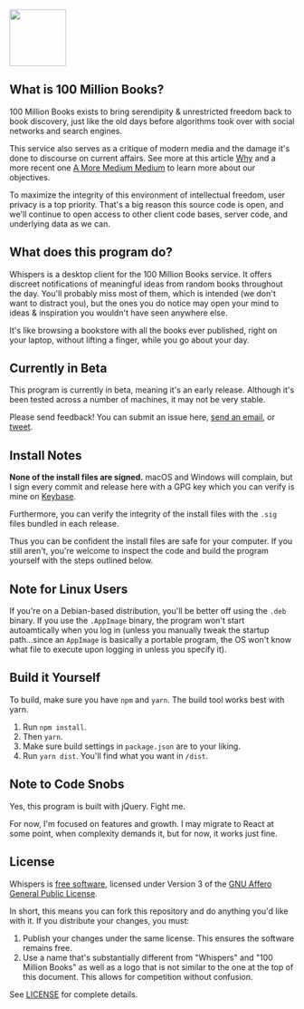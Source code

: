<img src="https://100millionbooks.org/img/logo-circular-smaller.png" width="100" />

## What is 100 Million Books?

100 Million Books exists to bring serendipity & unrestricted freedom back to book discovery, just like the old days before algorithms took over with social networks and search engines. 

This service also serves as a critique of modern media and the damage it's done to discourse on current affairs. See more at this article [Why](https://medium.com/@100millionbooks/why-332a1c325299) and a more recent one [A More Medium Medium](https://medium.com/@100millionbooks/a-truly-medium-medium-a584208bd622) to learn more about our objectives.

To maximize the integrity of this environment of intellectual freedom, user privacy is a top priority. That's a big reason this source code is open, and we'll continue to open access to other client code bases, server code, and underlying data as we can.

## What does this program do?

Whispers is a desktop client for the 100 Million Books service. It offers discreet notifications of meaningful ideas from random books throughout the day. You'll probably miss most of them, which is intended (we don't want to distract you), but the ones you do notice may open your mind to ideas & inspiration you wouldn't have seen anywhere else.

It's like browsing a bookstore with all the books ever published, right on your laptop, without lifting a finger, while you go about your day.

## Currently in Beta

This program is currently in beta, meaning it's an early release. Although it's been tested across a number of machines, it may not be very stable.

Please send feedback! You can submit an issue here, [send an email](mailto:steve@100millionbooks.org), or [tweet](https://twitter.com/100millionbooks).

## Install Notes

**None of the install files are signed.** macOS and Windows will complain, but I sign every commit and release here with a GPG key which you can verify is mine on [Keybase](https://keybase.io/m52go). 

Furthermore, you can verify the integrity of the install files with the `.sig` files bundled in each release.

Thus you can be confident the install files are safe for your computer. If you still aren't, you're welcome to inspect the code and build the program yourself with the steps outlined below.

## Note for Linux Users

If you're on a Debian-based distribution, you'll be better off using the `.deb` binary. If you use the `.AppImage` binary, the program won't start autoamtically when you log in (unless you manually tweak the startup path...since an `AppImage` is basically a portable program, the OS won't know what file to execute upon logging in unless you specify it).

## Build it Yourself

To build, make sure you have `npm` and `yarn`. The build tool works best with yarn.

1. Run `npm install`.
2. Then `yarn`.
3. Make sure build settings in `package.json` are to your liking.
4. Run `yarn dist`. You'll find what you want in `/dist`.

## Note to Code Snobs

Yes, this program is built with jQuery. Fight me.

For now, I'm focused on features and growth. I may migrate to React at some point, when complexity demands it, but for now, it works just fine.

## License

Whispers is [free software](https://www.gnu.org/philosophy/free-sw.html), licensed under Version 3 of the [GNU Affero General Public License](https://gnu.org/licenses/agpl.html).

In short, this means you can fork this repository and do anything you'd like with it. If you distribute your changes, you must:

 1. Publish your changes under the same license. This ensures the software remains free.
 2. Use a name that's substantially different from "Whispers" and "100 Million Books" as well as a logo that is not similar to the one at the top of this document. This allows for competition without confusion.

See [LICENSE](LICENSE) for complete details.